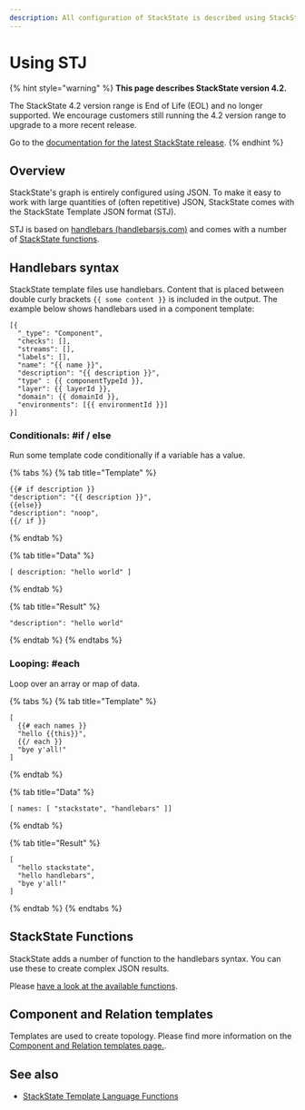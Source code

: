 ```yaml
---
description: All configuration of StackState is described using StackState Template JSON (STJ).
---
```


# Using STJ

{% hint style="warning" %}
**This page describes StackState version 4.2.**

The StackState 4.2 version range is End of Life (EOL) and no longer supported. We encourage customers still running the 4.2 version range to upgrade to a more recent release.

Go to the [documentation for the latest StackState release](https://docs.stackstate.com/).
{% endhint %}

## Overview

StackState's graph is entirely configured using JSON. To make it easy to work with large quantities of (often repetitive) JSON, StackState comes with the StackState Template JSON format (STJ). 

STJ is based on [handlebars \(handlebarsjs.com\)](https://handlebarsjs.com/) and comes with a number of [StackState functions](stj_reference.md).

## Handlebars syntax

StackState template files use handlebars. Content that is placed between double curly brackets `{{ some content }}` is included in the output. The example below shows handlebars used in a component template:

```text
[{
  "_type": "Component",
  "checks": [],
  "streams": [],
  "labels": [],
  "name": "{{ name }}",
  "description": "{{ description }}",
  "type" : {{ componentTypeId }},
  "layer": {{ layerId }},
  "domain": {{ domainId }},
  "environments": [{{ environmentId }}]
}]
```

### Conditionals: #if / else

Run some template code conditionally if a variable has a value.

{% tabs %}
{% tab title="Template" %}
```text
{{# if description }}
"description": "{{ description }}",
{{else}}
"description": "noop",
{{/ if }}
```
{% endtab %}

{% tab title="Data" %}
```text
[ description: "hello world" ]
```
{% endtab %}

{% tab title="Result" %}
```text
"description": "hello world"
```
{% endtab %}
{% endtabs %}

### Looping: #each

Loop over an array or map of data.

{% tabs %}
{% tab title="Template" %}
```text
[
  {{# each names }}
  "hello {{this}}",
  {{/ each }}
  "bye y'all!"
]
```
{% endtab %}

{% tab title="Data" %}
```text
[ names: [ "stackstate", "handlebars" ]]
```
{% endtab %}

{% tab title="Result" %}
```text
[
  "hello stackstate",
  "hello handlebars",
  "bye y'all!"
]
```
{% endtab %}
{% endtabs %}


## StackState Functions

StackState adds a number of function to the handlebars syntax. You can use these to create complex JSON results.

Please [have a look at the available functions](stj_reference.md).

## Component and Relation templates

Templates are used to create topology. Please find more information on the [Component and Relation templates page.](../../../use/introduction-to-stackstate/components_and_relations.md).

## See also

* [StackState Template Language Functions](stj_reference.md)